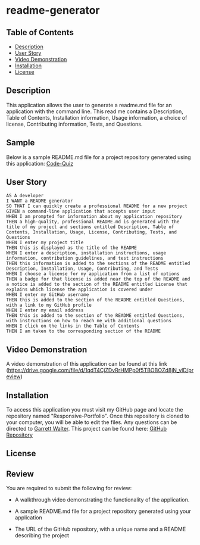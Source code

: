 # readme-generator

## Table of Contents

- [Description](#description)
- [User Story](#user-story)
- [Video Demonstration](#video-demonstration)
- [Installation](#installation)
- [License](#license)


## Description

This application allows the user to generate a readme.md file for an application with the command line. This read me contains a Description, Table of Contents, Installation information, Usage information, a choice of license, Contributing information, Tests, and Questions.

## Sample

Below is a sample README.md file for a project repository generated using this application:
[Code-Quiz](./SAMPLEREADME.md)

## User Story

```
AS A developer
I WANT a README generator
SO THAT I can quickly create a professional README for a new project
GIVEN a command-line application that accepts user input
WHEN I am prompted for information about my application repository
THEN a high-quality, professional README.md is generated with the title of my project and sections entitled Description, Table of Contents, Installation, Usage, License, Contributing, Tests, and Questions
WHEN I enter my project title
THEN this is displayed as the title of the README
WHEN I enter a description, installation instructions, usage information, contribution guidelines, and test instructions
THEN this information is added to the sections of the README entitled Description, Installation, Usage, Contributing, and Tests
WHEN I choose a license for my application from a list of options
THEN a badge for that license is added near the top of the README and a notice is added to the section of the README entitled License that explains which license the application is covered under
WHEN I enter my GitHub username
THEN this is added to the section of the README entitled Questions, with a link to my GitHub profile
WHEN I enter my email address
THEN this is added to the section of the README entitled Questions, with instructions on how to reach me with additional questions
WHEN I click on the links in the Table of Contents
THEN I am taken to the corresponding section of the README
```
## Video Demonstration

A video demonstration of this application can be found at this link (https://drive.google.com/file/d/1qdT4CjZDvRrHMPp0f5TBOBOZd8jN_vlD/preview)

## Installation

To access this application you must visit my GitHub page and locate the repository named "Responsive-Portfolio". Once this repository is cloned to your computer, you will be able to edit the files. Any questions can be directed to [Garrett Walter](mailto:gtwalter150@gmail.com). This project can be found here: [GitHub Repository](https://github.com/garrettwalter/readme-generator)

## License

## Review

You are required to submit the following for review:

* A walkthrough video demonstrating the functionality of the application.

* A sample README.md file for a project repository generated using your application

* The URL of the GitHub repository, with a unique name and a README describing the project